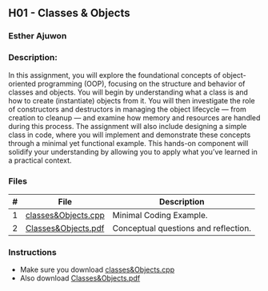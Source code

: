 ## H01 - Classes & Objects
### Esther Ajuwon
### Description:

In this assignment, you will explore the foundational concepts of object-oriented programming (OOP), 
focusing on the structure and behavior of classes and objects. You will begin by understanding what a class 
is and how to create (instantiate) objects from it. You will then investigate the role of constructors and 
destructors in managing the object lifecycle — from creation to cleanup — and examine how memory and 
resources are handled during this process.
The assignment will also include designing a simple class in code, where you will implement and demonstrate 
these concepts through a minimal yet functional example. This hands-on component will solidify your 
understanding by allowing you to apply what you’ve learned in a practical context.

### Files

|   #   | File                                        | Description                                        |
| :---: | ------------------------------------------- | -------------------------------------------------- |
|   1   | [classes&Objects.cpp](./classes&Objects.cpp)| Minimal Coding Example.                            |
|   2   | [Classes&Objects.pdf](./Classes&Objects.pdf)| Conceptual questions and reflection.               |



### Instructions

- Make sure you download [classes&Objects.cpp](./classes&Objects.cpp)
- Also download [Classes&Objects.pdf](./Classes&Objects.pdf) 